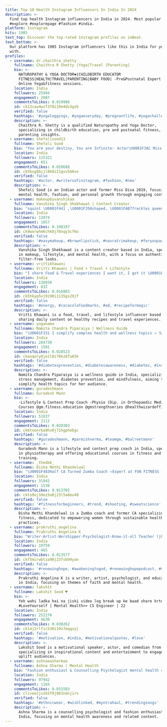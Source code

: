 ```yaml
---
title: Top 10 Health Instagram Influencers In India In 2024
description: >-
  Find top health Instagram influencers in India in 2024. Most popular hashtags:
  #explore #explorepage #fashion #india.
platform: Instagram
hits: 1985
text_top: Discover the top-rated Instagram profiles on inBeat.
text_bottom: >-
  Our platform has 1985 Instagram influencers like this in India for you to work
  with.
profiles:
  - username: dr.chaithra_shetty
    fullname: Chaithra R Shetty |Yoga|Travel |Parenting|
    bio: >-
      NATUROPATHY & YOGA DOCTOR❤️|CHILDBIRTH EDUCATOR
      FITNESS|HEALTH|TRAVEL|PARENTING|BABY FOOD| -Pre&Postnatal Expert DM for
      Online Yoga&fitness sessions.
    location: India
    followers: 25994
    engagement: 2007
    commentsToLikes: 0.019986
    id: ck13cao4wzf370i19e4dv3gzb
    verified: false
    hashtags: '#yogaleggings, #yogaeveryday, #pregnantlife, #yogachallenge'
    description: >-
      Chaithra R. Shetty is a qualified Naturopathy and Yoga Doctor,
      specializing in childbirth education, pre and postnatal fitness, and
      parenting insights.
  - username: shefalisood13
    fullname: Shefali Sood
    bio: "You are your destiny, You are Infinite✨ Actor\U0001F3AC Miss Diva 2019 \U0001F451 Shop @houseofthriftbyss Mental Health First \U0001F30C\U0001F4DA\U0001F483\U0001F3FB\U0001FAB7"
    location: India
    followers: 125321
    engagement: 651
    commentsToLikes: 0.020688
    id: ck5bvg8bijl8k0i11gvv5m0vo
    verified: false
    hashtags: '#actor, #writersofinstagram, #fashion, #new'
    description: >-
      Shefali Sood is an Indian actor and former Miss Diva 2019, focusing on
      mental health, fashion, and personal growth through engaging content.
  - username: makeupbyvanshikaa
    fullname: Vanshika Singh Shekhawat | Content Creator
    bio: "squint \U0001F441️ ,\U0001F350shaped, \U0001FAB7freckles queen \U0001F90Ebrown girl \U0001F469\U0001F3FB‍\U0001F4BBui/ux designer \U0001FA9Eall things bollywood \U0001F9DA\U0001F3FBwe only do #nofilter looks makeup|lifestyle|mental health"
    location: India
    followers: 13974
    engagement: 1057
    commentsToLikes: 0.198197
    id: ck9worwhm6chk0j78nqy3cf6o
    verified: false
    hashtags: '#easymakeup, #brownlipstick, #navratrimakeup, #foryoupage'
    description: >-
      Vanshika Singh Shekhawat is a content creator based in India, specializing
      in makeup, lifestyle, and mental health, with a focus on authentic,
      filter-free looks.
  - username: vrittikhawani
    fullname: Vritti Khawani | Food + Travel + Lifestyle
    bio: "I share Food & Travel experiences I want it, I got it \U0001F481\U0001F3FB‍♀️ New videos daily \U0001F4AF Healthy laddoos: @tastheory Mom to @naamduke Donate @aarf_official"
    location: India
    followers: 130936
    engagement: 832
    commentsToLikes: 0.016803
    id: ck5hkyp5vj9i90i1135gs29jf
    verified: false
    hashtags: '#energy, #cocacolafoodmarks, #ad, #recipeformagic'
    description: >-
      Vritti Khawani is a food, travel, and lifestyle influencer based in India,
      sharing daily content on healthy recipes and travel experiences.
  - username: yoganama
    fullname: Namita Chandra Piparaiya | Wellness Guide
    bio: "\U0001F331 I simplify complex health and wellness topics ⭐️ Specialising in Stress Management, Diabetes Prevention & Mindfulness (MBSP)"
    location: India
    followers: 284730
    engagement: 1501
    commentsToLikes: 0.028523
    id: ckaoqory8jo1l0i78kz6fu65k
    verified: false
    hashtags: '#diabetesprevention, #diabetesawareness, #diabetes, #insulinresistance'
    description: >-
      Namita Chandra Piparaiya is a wellness guide in India, specializing in
      stress management, diabetes prevention, and mindfulness, aiming to
      simplify health topics for her audience.
  - username: guradeshmann
    fullname: Guradesh Mann
    bio: >-
      -Lifestyle & Contest Prep Coach -Physio (Dip. in Orthopaedic Medicine) -
      Courses @gm.fitness.education @gmstrengthseries @healthwizardofficial
    location: India
    followers: 51837
    engagement: 2112
    commentsToLikes: 0.020303
    id: ck6tnonrba9hv0j71hgphebgc
    verified: false
    hashtags: '#guradeshmann, #parmishverma, #teamgm, #balreetmann'
    description: >-
      Guradesh Mann is a lifestyle and contest prep coach in India, specializing
      in physiotherapy and offering educational courses in fitness and strength
      training.
  - username: _thedmk_
    fullname: Disha Methi Khandelwal
    bio: "\U0001F483Half CA Turned Zumba Coach ⭐Expert at FUN FITNESS \U0001F929Transformed 1000+ Women \U0001F3C6 Sustainable Health Only"
    location: India
    followers: 31942
    engagement: 1538
    commentsToLikes: 0.013702
    id: ckto9uj10ez5o0j23l5a8eu49
    verified: false
    hashtags: '#fitnessforbeginners, #trend, #shooting, #sweatscience'
    description: >-
      Disha Methi Khandelwal is a Zumba coach and former CA specializing in fun
      fitness, dedicated to empowering women through sustainable health
      practices.
  - username: prakruthi_angelina
    fullname: Prakruthi Angelina K
    bio: "Writer-Artist-Worshipper-Psychologist-Know-it-all Teacher (jk I’m v humble) ☀️\U0001F33B\U0001F33FJohn 10:10 Life ✍️ @pebblesfrommyjourney faith + mental health"
    location: India
    followers: 19759
    engagement: 485
    commentsToLikes: 0.013577
    id: ckf5mirwbtza90j23fvb94yan
    verified: false
    hashtags: '#renewinghope, #awakeningtogod, #renewinghopepodcast, #mentalhealthpodcast'
    description: >-
      Prakruthi Angelina K is a writer, artist, psychologist, and educator based
      in India, focusing on themes of faith and mental health.
  - username: laksh1t
    fullname: Lakshit Sood ♥️
    bio: >-
      Yeh wahi ladka hai na jiski video log break up ke baad share krte hai
      #LoveYourself | Mental Health>> CS Engineer | 22
    location: India
    followers: 252276
    engagement: 4630
    commentsToLikes: 0.030262
    id: ck14j2rlfic530i19v7mqqsyj
    verified: false
    hashtags: '#motivation, #india, #motivationalquotes, #love'
    description: >-
      Lakshit Sood is a motivational speaker, actor, and comedian from India,
      specializing in inspirational content and entertainment to engage and
      uplift audiences.
  - username: ashnaaasharmaa
    fullname: Ashna Sharma | Mental Health
    bio: "Fashion enthusiast & Counselling Psychologist mental health content @unboxyourmind.in Delhi \U0001F501 Mumbai"
    location: India
    followers: 97942
    engagement: 1165
    commentsToLikes: 0.031503
    id: clivee2jv2k5f0j083ndxjirv
    verified: false
    hashtags: '#ethnicwear, #wishlinked, #myntrahaul, #trendingsongs'
    description: >-
      Ashna Sharma is a counselling psychologist and fashion enthusiast based in
      India, focusing on mental health awareness and related content.
---
```


